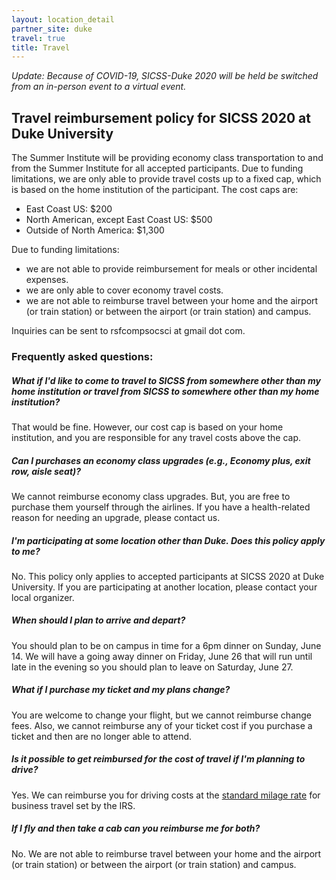 ```yaml
---
layout: location_detail
partner_site: duke
travel: true
title: Travel
---
```


*Update: Because of COVID-19, SICSS-Duke 2020 will be held be switched from an in-person event to a virtual event.*

## Travel reimbursement policy for SICSS 2020 at Duke University

The Summer Institute will be providing economy class transportation to and from the Summer Institute for all accepted participants.  Due to funding limitations, we are only able to provide travel costs up to a fixed cap, which is based on the home institution of the participant. The cost caps are:

- East Coast US: $200
- North American, except East Coast US: $500
- Outside of North America: $1,300

Due to funding limitations:
- we are not able to provide reimbursement for meals or other incidental expenses.  
- we are only able to cover economy travel costs.
- we are not able to reimburse travel between your home and the airport (or train station) or between the airport (or train station) and campus.

Inquiries can be sent to rsfcompsocsci at gmail dot com.

### Frequently asked questions:

##### What if I'd like to come to travel to SICSS from somewhere other than my home institution or travel from SICSS to somewhere other than my home institution?  

That would be fine.  However, our cost cap is based on your home institution, and you are responsible for any travel costs above the cap.

##### Can I purchases an economy class upgrades (e.g., Economy plus, exit row, aisle seat)?

We cannot reimburse economy class upgrades.  But, you are free to purchase them yourself through the airlines.  If you have a health-related reason for needing an upgrade, please contact us.

##### I'm participating at some location other than Duke.  Does this policy apply to me?

No.  This policy only applies to accepted participants at SICSS 2020 at Duke University.  If you are participating at another location, please contact your local organizer.

##### When should I plan to arrive and depart?

You should plan to be on campus in time for a 6pm dinner on Sunday, June 14.  We will have a going away dinner on Friday, June 26 that will run until late in the evening so you should plan to leave on Saturday, June 27.

##### What if I purchase my ticket and my plans change?

You are welcome to change your flight, but we cannot reimburse change fees.  Also, we cannot reimburse any of your ticket cost if you purchase a ticket and then are no longer able to attend.

##### Is it possible to get reimbursed for the cost of travel if I'm planning to drive?

Yes.  We can reimburse you for driving costs at the [standard milage rate](https://www.irs.gov/tax-professionals/standard-mileage-rates) for business travel set by the IRS.

##### If I fly and then take a cab can you reimburse me for both?

No. We are not able to reimburse travel between your home and the airport (or train station) or between the airport (or train station) and campus.
